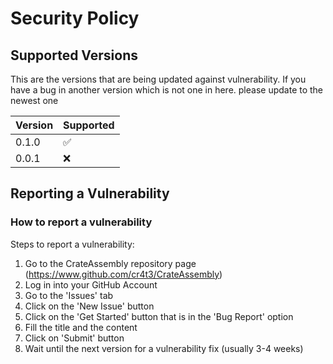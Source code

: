 # Security Policy

## Supported Versions

This are the versions that are being updated against vulnerability. If you have a bug in another version which is not one in here. please update to the newest one

| Version | Supported          |
| ------- | ------------------ |
| 0.1.0   | :white_check_mark: |
| 0.0.1   | :x:                |

## Reporting a Vulnerability

### How to report a vulnerability

Steps to report a vulnerability:
1. Go to the CrateAssembly repository page (https://www.github.com/cr4t3/CrateAssembly)
2. Log in into your GitHub Account
3. Go to the 'Issues' tab
4. Click on the 'New Issue' button
5. Click on the 'Get Started' button that is in the 'Bug Report' option
6. Fill the title and the content
7. Click on 'Submit' button
8. Wait until the next version for a vulnerability fix (usually 3-4 weeks)
